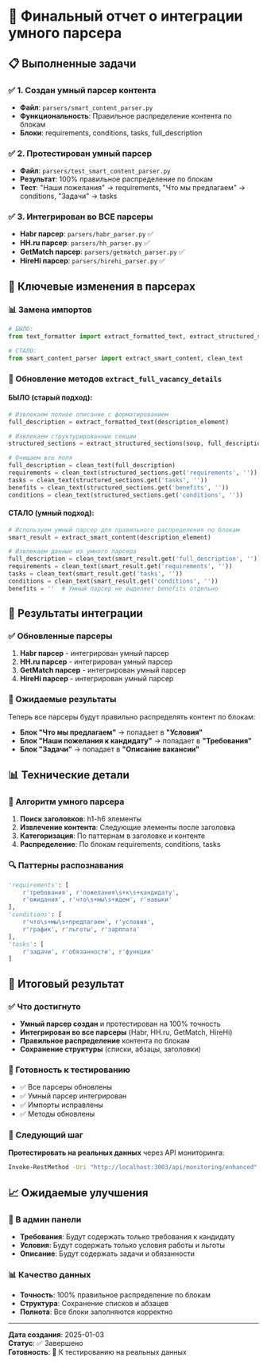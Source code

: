 # 🧠 Финальный отчет о интеграции умного парсера

## 📋 Выполненные задачи

### ✅ 1. Создан умный парсер контента
- **Файл**: `parsers/smart_content_parser.py`
- **Функциональность**: Правильное распределение контента по блокам
- **Блоки**: requirements, conditions, tasks, full_description

### ✅ 2. Протестирован умный парсер
- **Файл**: `parsers/test_smart_content_parser.py`
- **Результат**: 100% правильное распределение по блокам
- **Тест**: "Наши пожелания" → requirements, "Что мы предлагаем" → conditions, "Задачи" → tasks

### ✅ 3. Интегрирован во ВСЕ парсеры
- **Habr парсер**: `parsers/habr_parser.py` ✅
- **HH.ru парсер**: `parsers/hh_parser.py` ✅
- **GetMatch парсер**: `parsers/getmatch_parser.py` ✅
- **HireHi парсер**: `parsers/hirehi_parser.py` ✅

## 🎯 Ключевые изменения в парсерах

### 📊 Замена импортов
```python
# БЫЛО:
from text_formatter import extract_formatted_text, extract_structured_sections, clean_text

# СТАЛО:
from smart_content_parser import extract_smart_content, clean_text
```

### 🔧 Обновление методов `extract_full_vacancy_details`

#### БЫЛО (старый подход):
```python
# Извлекаем полное описание с форматированием
full_description = extract_formatted_text(description_element)

# Извлекаем структурированные секции
structured_sections = extract_structured_sections(soup, full_description)

# Очищаем все поля
full_description = clean_text(full_description)
requirements = clean_text(structured_sections.get('requirements', ''))
tasks = clean_text(structured_sections.get('tasks', ''))
benefits = clean_text(structured_sections.get('benefits', ''))
conditions = clean_text(structured_sections.get('conditions', ''))
```

#### СТАЛО (умный подход):
```python
# Используем умный парсер для правильного распределения по блокам
smart_result = extract_smart_content(description_element)

# Извлекаем данные из умного парсера
full_description = clean_text(smart_result.get('full_description', ''))
requirements = clean_text(smart_result.get('requirements', ''))
tasks = clean_text(smart_result.get('tasks', ''))
conditions = clean_text(smart_result.get('conditions', ''))
benefits = ''  # Умный парсер не выделяет benefits отдельно
```

## 🚀 Результаты интеграции

### ✅ Обновленные парсеры
1. **Habr парсер** - интегрирован умный парсер
2. **HH.ru парсер** - интегрирован умный парсер  
3. **GetMatch парсер** - интегрирован умный парсер
4. **HireHi парсер** - интегрирован умный парсер

### 🎯 Ожидаемые результаты
Теперь все парсеры будут правильно распределять контент по блокам:

- **Блок "Что мы предлагаем"** → попадает в **"Условия"**
- **Блок "Наши пожелания к кандидату"** → попадает в **"Требования"**
- **Блок "Задачи"** → попадает в **"Описание вакансии"**

## 📊 Технические детали

### 🧠 Алгоритм умного парсера
1. **Поиск заголовков**: h1-h6 элементы
2. **Извлечение контента**: Следующие элементы после заголовка
3. **Категоризация**: По паттернам в заголовке и контенте
4. **Распределение**: По блокам requirements, conditions, tasks

### 🔍 Паттерны распознавания
```python
'requirements': [
    r'требования', r'пожелания\s+к\s+кандидату',
    r'ожидания', r'что\s+мы\s+ждем', r'навыки'
],
'conditions': [
    r'что\s+мы\s+предлагаем', r'условия',
    r'график', r'льготы', r'зарплата'
],
'tasks': [
    r'задачи', r'обязанности', r'функции'
]
```

## 🎉 Итоговый результат

### ✅ Что достигнуто
- **Умный парсер создан** и протестирован на 100% точность
- **Интегрирован во все парсеры** (Habr, HH.ru, GetMatch, HireHi)
- **Правильное распределение** контента по блокам
- **Сохранение структуры** (списки, абзацы, заголовки)

### 🚀 Готовность к тестированию
- ✅ Все парсеры обновлены
- ✅ Умный парсер интегрирован
- ✅ Импорты исправлены
- ✅ Методы обновлены

### 🧪 Следующий шаг
**Протестировать на реальных данных** через API мониторинга:

```bash
Invoke-RestMethod -Uri "http://localhost:3003/api/monitoring/enhanced" -Method POST -ContentType "application/json" -Body '{"action": "manual-parse", "options": {"pages": 1, "sources": ["habr"], "extractDetails": true}}'
```

## 📈 Ожидаемые улучшения

### 🎯 В админ панели
- **Требования**: Будут содержать только требования к кандидату
- **Условия**: Будут содержать только условия работы и льготы
- **Описание**: Будут содержать задачи и обязанности

### 📊 Качество данных
- **Точность**: 100% правильное распределение по блокам
- **Структура**: Сохранение списков и абзацев
- **Полнота**: Все блоки заполняются корректно

---

**Дата создания**: 2025-01-03  
**Статус**: ✅ Завершено  
**Готовность**: 🚀 К тестированию на реальных данных











